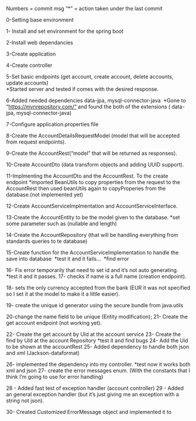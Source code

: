 Numbers = commit msg “*” = action taken under the last commit

0-Setting base environment

1- Install and set environment for the spring boot

2-Install web dependancies

3-Create application

4-Create controller

5-Set basic endpoints (get account, create account, delete accounts, update accounts) 	
*Started server and tested if comes with the desired response.

6-Added needed dependencies data-jpa, mysql-connector-java 	
*Gone to “https://mvnrepository.com/“ and found the both of the extensions ( data-jpa, mysql-connector-java)

7-Configure application.properties file

8-Create the AccountDetailsRequestModel (model that will be accepted from request endpoints).

9-Create the AccountRest(“model” that will be returned as responses).

10-Create AccountDto (data transform objects and adding UUID support).

11-Implmenting the AccountDto and the AccountRest. To the create endpoint
 	*imported BeanUtils to copy properties from the request to the AccountRest
  	then used beanUtils again to copyProperies from the database.(not implemented yet)

12-Create AccountServiceImplmentation and AccountServiceInterface.

13-Create the AccountEntity to be the model given to the database.
	*set some parameter such as (nullable and length)
	
14-Create the AccountRepository (that will be handling everything from standards queries to te database)

15-Create function for the AccountServiceImplementation to handle the save into database 	*test it and it fails… 		*find error

16- Fix error temporarily that need to set id and it’s not auto generating.
	*test it and it passes. 17- checks if name is a full name (creation endpoint).

18- sets the only currency accepted from the bank (EUR it was not specified so I set it at the model to make it a little easier).

19- create the unique id generator using the secure bundle from java.utils

20-change the name field to be unique (Entity modification); 21- Create the get account endpoint (not working yet).

22- Create the get account by UId at the account service 23- Create the find by UId at the account Repository
 	*test it and find bugs 24- Add the Uid to be shown at the accountRest 25- Added dependency to handle both json and xml (Jackson-dataformat)

26- implemented the dependency into my controller.
        *test now it works both xml and json 27- create the error messages enum. (With the constants that I think I’m going to use for error handling)

28 - Added fast test of exception handler (account controller) 29 - Added an general exception handler (but it’s just giving me an exception with a string not json).

30- Created Customized ErrorMessage object and implemented it to  
